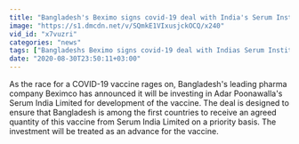 ```yaml
---
title: "Bangladesh's Beximo signs covid-19 deal with India's Serum Institute, what is it: Watch Oneindia"
image: "https://s1.dmcdn.net/v/SQmkE1VIxusjckOCQ/x240"
vid_id: "x7vuzri"
categories: "news"
tags: ["Bangladeshs Beximo signs covid-19 deal with Indias Serum Institute"," Bangladeshs Beximo","  Indias Serum Institute"]
date: "2020-08-30T23:50:11+03:00"
---
```

As the race for a COVID-19 vaccine rages on, Bangladesh's leading pharma company Beximco has announced it will be investing in Adar Poonawalla's Serum India Limited for development of the vaccine.  The deal is designed to ensure that Bangladesh is among the first countries to receive an agreed quantity of this vaccine from Serum India Limited on a priority basis. The investment will be treated as an advance for the vaccine.
